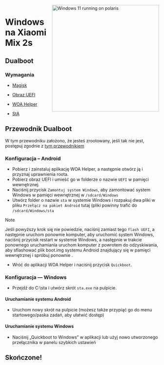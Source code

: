 <img align="right" src="https://github.com/n00b69/woa-polaris/blob/main/polaris.png" width="350" alt="Windows 11 running on polaris">

# Windows na Xiaomi Mix 2s

## Dualboot

### Wymagania
- [Magisk](https://github.com/topjohnwu/Magisk/releases/latest)

- [Obraz UEFI](https://github.com/n00b69/woa-polaris/releases/tag/UEFI)

- [WOA Helper](https://github.com/n00b69/woaberyllium/releases/download/Dualboot/woahelper.apk)

- [StA](https://github.com/n00b69/woa-polaris/releases/download/Files/polaris-sta.zip)

## Przewodnik Dualboot
W tym przewodniku założono, że jesteś zrootowany, jeśli tak nie jest, postępuj zgodnie z [tym przewodnikiem](root.md)

### Konfiguracja – Android
- Pobierz i zainstaluj aplikację WOA Helper, a następnie otwórz ją i przyznaj uprawnienia roota.
- Pobierz obraz UEFI i umieść go w folderze o nazwie `UEFI` w pamięci wewnętrznej.
- Naciśnij przycisk `Zamontuj system Windows`, aby zamontować system Windows w pamięci wewnętrznej w `/sdcard/Windows`
- Utwórz folder o nazwie `sta` w systemie Windows i rozpakuj dwa pliki w pliku `Przełącz na pakiet Android` tutaj (pliki powinny trafić do `/sdcard/Windows/sta`
> [!Note]
> Jeśli powyższy krok się nie powiedzie, naciśnij zamiast tego `flash UEFI`, a następnie uruchom ponownie komputer, aby uruchomić system Windows, naciśnij przycisk restart w systemie Windows, a następnie w trakcie ponownego uruchamiania uruchom komputer z powrotem do odzyskiwania, aby sflashować plik boot.img systemu Android znajdujący się w pamięci wewnętrznej i spróbuj ponownie .
- Wróć do aplikacji WOA Helper i naciśnij przycisk `Quickboot`.

### Konfiguracja — Windows
- Przejdź do C:\sta i utwórz skrót `sta.exe` na pulpicie.

#### Uruchamianie systemu Android
- Uruchom nowy skrót na pulpicie (możesz także przypiąć go do menu startowego/paska zadań, aby ułatwić dostęp)

#### Uruchamianie systemu Windows
- Naciśnij „Quickboot to Windows” w aplikacji lub użyj nowo utworzonego przełącznika w panelu szybkich ustawień
  
## Skończone!




















